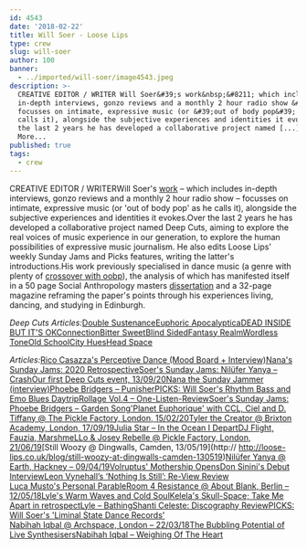 ```yaml
---
id: 4543
date: '2018-02-22'
title: Will Soer - Loose Lips
type: crew
slug: will-soer
author: 100
banner:
  - ../imported/will-soer/image4543.jpeg
description: >-
  CREATIVE EDITOR / WRITER Will Soer&#39;s work&nbsp;&#8211; which includes
  in-depth interviews, gonzo reviews and a monthly 2 hour radio show &#8211;
  focusses on intimate, expressive music (or &#39;out of body pop&#39; as he
  calls it), alongside the subjective experiences and identities it evokes. Over
  the last 2 years he has developed a collaborative project named [...]Read
  More...
published: true
tags:
  - crew
---
```

CREATIVE EDITOR / WRITERWill Soer's [work](http://outofbodypop.wordpress.com) – which includes in-depth interviews, gonzo reviews and a monthly 2 hour radio show – focusses on intimate, expressive music (or 'out of body pop' as he calls it), alongside the subjective experiences and identities it evokes.Over the last 2 years he has developed a collaborative project named Deep Cuts, aiming to explore the real voices of music experience in our generation, to explore the human possibilities of expressive music journalism. He also edits Loose Lips' weekly Sunday Jams and Picks features, writing the latter's introductions.His work previously specialised in dance music (a genre with plenty of [crossover with oobp](http://loose-lips.co.uk/blog/picks-will-soers-liminal-state-dance-records)), the analysis of which has manifested itself in a 50 page Social Anthropology masters [dissertation](https://www.academia.edu/34746084/Utopia_On_Wax_The_Meaningful_Functionality_of_Synthetic_Dance_Music) and a 32-page magazine reframing the paper's points through his experiences living, dancing, and studying in Edinburgh.

_Deep Cuts Articles:_[Double Sustenance](http://loose-lips.co.uk/blog/double-sustenance)[Euphoric Apocalyptica](http://loose-lips.co.uk/blog/euphoric-apocalyptica)[DEAD INSIDE BUT IT'S OK](http://loose-lips.co.uk/blog/dead-inside-but-its-ok)[Connection](http://loose-lips.co.uk/blog/connection)[Bitter Sweet](http://loose-lips.co.uk/blog/bitter-sweet)[Blind Sided](http://loose-lips.co.uk/blog/blind-sided)[Fantasy Realm](http://loose-lips.co.uk/blog/fantasy-realm)[Wordless Tone](http://loose-lips.co.uk/blog/wordless-tone)[Old School](http://loose-lips.co.uk/blog/old-school)[City Hues](http://loose-lips.co.uk/blog/city-hues)[Head Space](http://loose-lips.co.uk/blog/head-space-loose-lips-inaugural-deep-cuts-feature)

_Articles:_[Rico Casazza's Perceptive Dance (Mood Board + Interview)](http://loose-lips.co.uk/blog/rico-casazzas-perceptive-dance)[Nana's Sunday Jams: 2020 Retrospective](http://loose-lips.co.uk/blog/nanas-sunday-jams-2020-retrospective)[Soer's Sunday Jams: Nilüfer Yanya – Crash](http://loose-lips.co.uk/blog/soers-sunday-jams-niluefer-yanya-crash)[Our first Deep Cuts event, 13/09/20](http://loose-lips.co.uk/blog/our-first-deep-cuts-event-130920)[Nana the Sunday Jammer (interview)](http://loose-lips.co.uk/blog/nana-the-sunday-jammer?fbclid=IwAR1lf3CbWLVK4uoaiaQ4PmsinRJKjj92ZPgfU8xcZIdU69fFsKDUtZJPrHk)[Phoebe Bridgers – Punisher](http://loose-lips.co.uk/blog/phoebe-bridgers-punisher)[PICKS: Will Soer's Rhythm Bass and Emo Blues Daytrip](http://loose-lips.co.uk/blog/picks-will-soers-rhythm-bass-and-emo-blues-daytrip)[Rollage Vol.4 – One-Listen-Review](http://loose-lips.co.uk/blog/blackdown-rollage-vol-4-the-hunger-ep-keysound-recordings)[Soer's Sunday Jams: Phoebe Bridgers – Garden Song](http://loose-lips.co.uk/blog/soers-sunday-jams-phoebe-bridgers-garden-song)['Planet Euphorique' with CCL, Ciel and D. Tiffany @ The Pickle Factory, London, 15/02/20](http://loose-lips.co.uk/blog/planet-euphorique-with-ccl-ciel-and-d-tiffany-at-the-pickle-factory-london-150220)[Tyler the Creator @ Brixton Academy, London, 17/09/19](http://loose-lips.co.uk/blog/tyler-the-creator-at-brixton-academy-london-170919)[](http://loose-lips.co.uk/blog/tyler-the-creator-at-brixton-academy-london-170919)[](http://loose-lips.co.uk/blog/tyler-the-creator-at-brixton-academy-london-170919)[Julia Star – In the Ocean I Depart](http://loose-lips.co.uk/blog/julia-star-in-the-ocean-i-depart)[DJ Flight, Fauzia, MarshmeLLo & Josey Rebelle @ Pickle Factory, London, 21/06/19](http://loose-lips.co.uk/blog/dj-flight-fauzia-marshmello-josey-rebelle-at-pickle-factory-london-210619)[Still Woozy @ Dingwalls, Camden, 13/05/19](http:// http://loose-lips.co.uk/blog/still-woozy-at-dingwalls-camden-130519)[Nilüfer Yanya @ Earth, Hackney – 09/04/19](http://loose-lips.co.uk/blog/niluefer-yanya-at-earth-hackney-090419)[Volruptus' Mothership Opens](http://loose-lips.co.uk/blog/volruptus-mothership-opens)[Don Sinini's Debut Interview](http://loose-lips.co.uk/blog/i-mean-the-ambiguous-quality-that-makes-someone-a-real-person-don-sininis-debut-interview)[Leon Vynehall’s ‘Nothing Is Still’: Re-View Review  
](http://loose-lips.co.uk/blog/leon-vynehalls-nothing-is)[Luca Musto's Personal Parable](http://loose-lips.co.uk/blog/luca-mustos-personal-parable-1)[Room 4 Resistance @ About Blank, Berlin – 12/05/18](http://loose-lips.co.uk/blog/room-4-resistance-at-about-blank-berlin-120518)[Lyle's Warm Waves and Cold Soul](http://loose-lips.co.uk/blog/lyles-warm-waves-and-cold-soul)[Kelela's Skull-Space; Take Me Apart in retrospect](http://loose-lips.co.uk/blog/kelelas-skull-space-take-me-apart-in-retrospect)[Lyle – Bathing](http://loose-lips.co.uk/blog/lyle-bathing)[Shanti Celeste: Discography Review](http://loose-lips.co.uk/blog/shanti-celeste-discography-review)[PICKS: Will Soer's 'Liminal State Dance Records'  
](http://loose-lips.co.uk/blog/picks-will-soers-liminal-state-dance-records)[Nabihah Iqbal @ Archspace, London – 22/03/18](http://loose-lips.co.uk/blog/nabihah-iqbal-at-archspace-london-220318)[The Bubbling Potential of Live Synthesisers](http://loose-lips.co.uk/blog/the-bubbling-potential-of-live-synthesisers)[Nabihah Iqbal – Weighing Of The Heart](http://loose-lips.co.uk/blog/nabihah-iqbal-weighing-of-the-heart-ninja-tune)